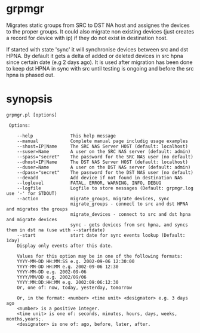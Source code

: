 # grpmgr


Migrates static groups from SRC to DST NA host and assignes the devices to the proper groups.
It could also migrate non existing devices (just creates a record for device with ip) if they
do not exist in destination host.

If started with state 'sync' it will synchronise devices between src and dst HPNA. By default it gets a delta
of added or deleted devices in src hpna since certain date (e.g 2 days ago). It is used after migration has been done
to keep dst HPNA in sync with src until testing is ongoing and before the src hpna is phased out.


# synopsis
```
grpmgr.pl [options]

 Options:

    --help              This help message
    --manual            Complete manual page includig usage examples
    --shost=IP|Name     The SRC NAS Server HOST (default: localhost)
    --suser=Name        A user on the SRC NAS server (default: admin)
    --spass="secret"    The password for the SRC NAS user (no default)
    --dhost=IP|Name     The DST NAS Server HOST (default: localhost)
    --duser=Name        A user on the DST NAS server (default: admin)
    --dpass="secret"    The password for the DST NAS user (no default)
    --devadd            Add device if not found in destination NAS
    --loglevel          FATAL, ERROR, WARNING, INFO, DEBUG
    --logfile           Logfile to store messages (Default: grpmgr.log use '-' for STDOUT)
    --action            migrate_groups, migrate_devices, sync
                        migrate_groups - connect to src and dst HPNA and migrates the groups
                        migrate_devices - connect to src and dst hpna and migrate devices
                        sync - gets devices from src hpna, and syncs them in dst na (use with --startdate)
    --start             start date for sync events lookup (Default: 1day)
    Display only events after this date. 

    Values for this option may be in one of the following formats: 
    YYYY-MM-DD HH:MM:SS e.g. 2002-09-06 12:30:00 
    YYYY-MM-DD HH:MM e.g. 2002-09-06 12:30 
    YYYY-MM-DD e.g. 2002-09-06 
    YYYY/MM/DD e.g. 2002/09/06 
    YYYY:MM:DD:HH:MM e.g. 2002:09:06:12:30 
    Or, one of: now, today, yesterday, tomorrow 

    Or, in the format: <number> <time unit> <designator> e.g. 3 days ago 
    <number> is a positive integer. 
    <time unit> is one of: seconds, minutes, hours, days, weeks, months,years;. 
    <designator> is one of: ago, before, later, after. 

```
